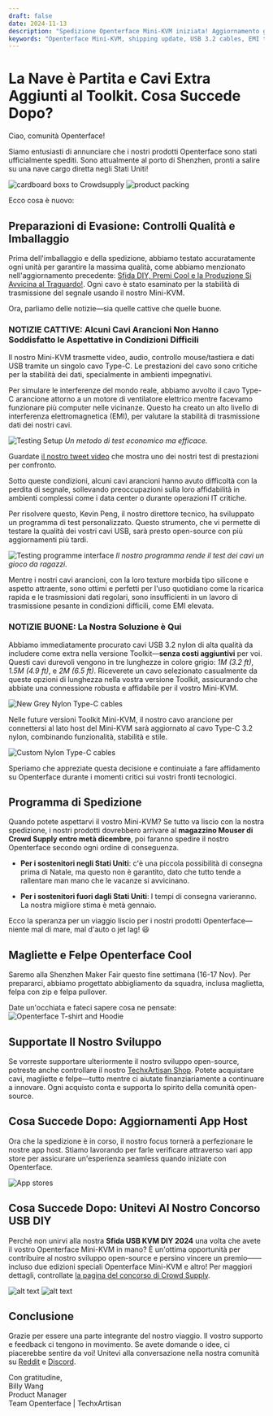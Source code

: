 ```yaml
---
draft: false
date: 2024-11-13
description: "Spedizione Openterface Mini-KVM iniziata! Aggiornamento gratuito: cavi USB 3.2 di alta qualità aggiunti al toolkit. Prodotti in viaggio verso gli Stati Uniti, consegna prevista a metà dicembre. Inoltre: risultati test EMI, lancio merchandise e promemoria sfida DIY."
keywords: "Openterface Mini-KVM, shipping update, USB 3.2 cables, EMI testing, quality control, product delivery, cable upgrade, tech merchandise, USB KVM DIY Challenge, Crowd Supply warehouse, international shipping, cable testing tool, open source development, TechxArtisan shop"
---
```


# La Nave è Partita e Cavi Extra Aggiunti al Toolkit. Cosa Succede Dopo?

Ciao, comunità Openterface!

Siamo entusiasti di annunciare che i nostri prodotti Openterface sono stati ufficialmente spediti. Sono attualmente al porto di Shenzhen, pronti a salire su una nave cargo diretta negli Stati Uniti!

![cardboard boxs to Crowdsupply](https://www.crowdsupply.com/img/fa1e/e8712da8-fb16-4947-9ce7-56c261c4fa1e/241107-s_jpg_gallery-lg.jpg)
![product packing](https://www.crowdsupply.com/img/fa1e/e8712da8-fb16-4947-9ce7-56c261c4fa1e/241107-s_jpg_gallery-lg.jpg)

Ecco cosa è nuovo:

## Preparazioni di Evasione: Controlli Qualità e Imballaggio

Prima dell'imballaggio e della spedizione, abbiamo testato accuratamente ogni unità per garantire la massima qualità, come abbiamo menzionato nell'aggiornamento precedente: [Sfida DIY, Premi Cool e la Produzione Si Avvicina al Traguardo!](https://www.crowdsupply.com/techxartisan/openterface-mini-kvm/updates/diy-challenge-cool-prizes-and-production-nears-the-finish-line). Ogni cavo è stato esaminato per la stabilità di trasmissione del segnale usando il nostro Mini-KVM.

Ora, parliamo delle notizie—sia quelle cattive che quelle buone.

### NOTIZIE CATTIVE: Alcuni Cavi Arancioni Non Hanno Soddisfatto le Aspettative in Condizioni Difficili

Il nostro Mini-KVM trasmette video, audio, controllo mouse/tastiera e dati USB tramite un singolo cavo Type-C. Le prestazioni del cavo sono critiche per la stabilità dei dati, specialmente in ambienti impegnativi.

Per simulare le interferenze del mondo reale, abbiamo avvolto il cavo Type-C arancione attorno a un motore di ventilatore elettrico mentre facevamo funzionare più computer nelle vicinanze. Questo ha creato un alto livello di interferenza elettromagnetica (EMI), per valutare la stabilità di trasmissione dati dei nostri cavi.

![Testing Setup](https://www.crowdsupply.com/img/582f/cf618b42-e6ea-41dc-9fc9-7c9f2443582f/241107-0_jpg_gallery-lg.jpg)
*Un metodo di test economico ma efficace.*

Guardate [il nostro tweet video](https://x.com/TechxArtisan/status/1856559677296816347) che mostra uno dei nostri test di prestazioni per confronto.

Sotto queste condizioni, alcuni cavi arancioni hanno avuto difficoltà con la perdita di segnale, sollevando preoccupazioni sulla loro affidabilità in ambienti complessi come i data center o durante operazioni IT critiche.

Per risolvere questo, Kevin Peng, il nostro direttore tecnico, ha sviluppato un programma di test personalizzato. Questo strumento, che vi permette di testare la qualità dei vostri cavi USB, sarà presto open-source con più aggiornamenti più tardi.

![Testing programme interface](https://www.crowdsupply.com/img/edad/3a30e668-b0e4-4a2d-ace3-446292d6edad/241107-1_jpg_md-xl.jpg)
*Il nostro programma rende il test dei cavi un gioco da ragazzi.*

Mentre i nostri cavi arancioni, con la loro texture morbida tipo silicone e aspetto attraente, sono ottimi e perfetti per l'uso quotidiano come la ricarica rapida e le trasmissioni dati regolari, sono insufficienti in un lavoro di trasmissione pesante in condizioni difficili, come EMI elevata.

### NOTIZIE BUONE: La Nostra Soluzione è Qui

Abbiamo immediatamente procurato cavi USB 3.2 nylon di alta qualità da includere come extra nella versione Toolkit—**senza costi aggiuntivi** per voi. Questi cavi durevoli vengono in tre lunghezze in colore grigio: *1M (3.2 ft)*, *1.5M (4.9 ft)*, e *2M (6.5 ft)*. Riceverete un cavo selezionato casualmente da queste opzioni di lunghezza nella vostra versione Toolkit, assicurando che abbiate una connessione robusta e affidabile per il vostro Mini-KVM.

![New Grey Nylon Type-C cables](https://www.crowdsupply.com/img/ec4c/0490dce1-7209-404e-bc3c-894de726ec4c/241107-2_jpg_md-xl.jpg)

Nelle future versioni Toolkit Mini-KVM, il nostro cavo arancione per connettersi al lato host del Mini-KVM sarà aggiornato al cavo Type-C 3.2 nylon, combinando funzionalità, stabilità e stile.

![Custom Nylon Type-C cables](https://www.crowdsupply.com/img/1f6b/27fa6407-e058-4cf1-82f5-d788c8fa1f6b/241107-3_jpg_md-xl.jpg)

Speriamo che appreziate questa decisione e continuiate a fare affidamento su Openterface durante i momenti critici sui vostri fronti tecnologici.

## Programma di Spedizione
Quando potete aspettarvi il vostro Mini-KVM?
Se tutto va liscio con la nostra spedizione, i nostri prodotti dovrebbero arrivare al **magazzino Mouser di Crowd Supply entro metà dicembre**, poi faranno spedire il nostro Openterface secondo ogni ordine di conseguenza.

- **Per i sostenitori negli Stati Uniti**: c'è una piccola possibilità di consegna prima di Natale, ma questo non è garantito, dato che tutto tende a rallentare man mano che le vacanze si avvicinano.

- **Per i sostenitori fuori dagli Stati Uniti**: I tempi di consegna varieranno. La nostra migliore stima è metà gennaio.

Ecco la speranza per un viaggio liscio per i nostri prodotti Openterface—niente mal di mare, mal d'auto o jet lag! 😃

## Magliette e Felpe Openterface Cool

Saremo alla Shenzhen Maker Fair questo fine settimana (16-17 Nov). Per prepararci, abbiamo progettato abbigliamento da squadra, inclusa maglietta, felpa con zip e felpa pullover.

Date un'occhiata e fateci sapere cosa ne pensate:
![Openterface T-shirt and Hoodie](https://www.crowdsupply.com/img/b669/000e2c39-c738-48c2-96c4-14c822acb669/241107-c_jpg_md-xl.jpg)

## Supportate Il Nostro Sviluppo

Se vorreste supportare ulteriormente il nostro sviluppo open-source, potreste anche controllare il nostro [TechxArtisan Shop](https://shop.techxartisan.com/). Potete acquistare cavi, magliette e felpe—tutto mentre ci aiutate finanziariamente a continuare a innovare. Ogni acquisto conta e supporta lo spirito della comunità open-source.

## Cosa Succede Dopo: Aggiornamenti App Host

Ora che la spedizione è in corso, il nostro focus tornerà a perfezionare le nostre app host. Stiamo lavorando per farle verificare attraverso vari app store per assicurare un'esperienza seamless quando iniziate con Openterface.

![App stores](https://www.crowdsupply.com/img/eeed/f4a77105-24d0-4c43-96f9-5a1383c7eeed/241107-4_png_md-xl.jpg)

## Cosa Succede Dopo: Unitevi Al Nostro Concorso USB DIY

Perché non unirvi alla nostra **Sfida USB KVM DIY 2024** una volta che avete il vostro Openterface Mini-KVM in mano? È un'ottima opportunità per contribuire al nostro sviluppo open-source e persino vincere un premio——incluso due edizioni speciali Openterface Mini-KVM e altro! Per maggiori dettagli, controllate [la pagina del concorso di Crowd Supply](https://www.crowdsupply.com/techxartisan/usb-kvm-diy-challenge-2024).

![alt text](https://www.crowdsupply.com/img/3dca/b5afab10-8174-4eb2-b3d7-222844333dca/usb-kvm-diy-2024-logo-1.svg)
![alt text](https://www.crowdsupply.com/img/59e4/b021e19a-21ed-4ba1-840e-1d20877159e4/openterface-241017-03-jpg-md-xl_jpg_gallery-lg.jpg)

## Conclusione

Grazie per essere una parte integrante del nostro viaggio. Il vostro supporto e feedback ci tengono in movimento. Se avete domande o idee, ci piacerebbe sentire da voi! Unitevi alla conversazione nella nostra comunità su [Reddit](https://openterface.com/reddit) e [Discord](https://openterface.com/discord).

Con gratitudine,  
Billy Wang  
Product Manager  
Team Openterface | TechxArtisan
